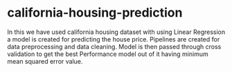 # california-housing-prediction
In this we have used california housing dataset with using Linear Regression a model is created for predicting the house price. Pipelines are created for data preprocessing and data cleaning. Model is then passed through cross validation to get the best Performance model out of it having minimum mean squared error value.
